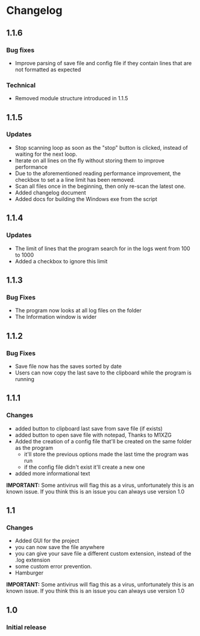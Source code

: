 # Changelog

## 1.1.6
### Bug fixes
- Improve parsing of save file and config file
  if they contain lines that are not formatted as expected
### Technical
- Removed module structure introduced in 1.1.5

## 1.1.5
### Updates
- Stop scanning loop as soon as the "stop" button is clicked,
  instead of waiting for the next loop.
- Iterate on all lines on the fly without storing them to improve performance
- Due to the aforementioned reading performance improvement,
  the checkbox to set a a line limit has been removed.
- Scan all files once in the beginning, then only re-scan the latest one.
- Added changelog document
- Added docs for building the Windows exe from the script

## 1.1.4
### Updates
- The limit of lines that the program search for in the logs went from 100 to 1000
- Added a checkbox to ignore this limit

## 1.1.3
### Bug Fixes
- The program now looks at all log files on the folder
- The Information window is wider

## 1.1.2
### Bug Fixes
- Save file now has the saves sorted by date
- Users can now copy the last save to the clipboard while the program is running

## 1.1.1
### Changes
- added button to clipboard last save from save file (if exists)
- added button to open save file with notepad, Thanks to M1XZG
- Added the creation of a config file that'll be created on the same folder as the program
    - it'll store the previous options made the last time the program was run
    - if the config file didn't exist it'll create a new one
- added more informational text

**IMPORTANT:** Some antivirus will flag this as a virus, unfortunately this is an known issue. 
If you think this is an issue you can always use version 1.0

## 1.1
### Changes
- Added GUI for the project
- you can now save the file anywhere
- you can give your save file a different custom extension, instead of the .log extension
- some custom error prevention.
- Hamburger

**IMPORTANT:** Some antivirus will flag this as a virus, unfortunately this is an known issue.
If you think this is an issue you can always use version 1.0

## 1.0
### Initial release
